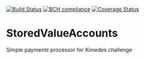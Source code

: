 [![Build Status](https://travis-ci.org/zlubsen/StoredValueAccounts.svg?branch=master)](https://travis-ci.org/zlubsen/StoredValueAccounts)
[![BCH compliance](https://bettercodehub.com/edge/badge/zlubsen/StoredValueAccounts)](https://bettercodehub.com)
[![Coverage Status](https://coveralls.io/repos/github/zlubsen/StoredValueAccounts/badge.svg?branch=master)](https://coveralls.io/github/zlubsen/StoredValueAccounts?branch=master)

# StoredValueAccounts
Simple payments processor for Ximedes challenge
